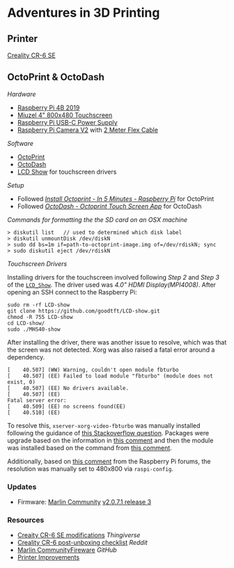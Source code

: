 # Adventures in 3D Printing

## Printer

[Creality CR-6 SE](https://www.creality.com/goods-detail/cr-6-se-3d-printer)

## OctoPrint &amp; OctoDash

_Hardware_
- [Raspberry Pi 4B 2019](https://www.amazon.com/gp/product/B07TD42S27/ref=ppx_yo_dt_b_asin_title_o05_s00?ie=UTF8&psc=1)
- [Miuzel 4" 800x480 Touchscreen](https://www.amazon.com/gp/product/B07XBVF1C9/ref=ppx_yo_dt_b_asin_title_o06_s00?ie=UTF8&psc=1)
- [Raspberry Pi USB-C Power Supply](https://www.amazon.com/gp/product/B07W93C4Z9/ref=ppx_yo_dt_b_asin_title_o01_s01?ie=UTF8&psc=1)
- [Raspberry Pi Camera V2](https://www.amazon.com/gp/product/B01ER2SKFS/ref=ppx_yo_dt_b_asin_title_o01_s00?ie=UTF8&psc=1) with [2 Meter Flex Cable](https://www.amazon.com/gp/product/B00XW2NCKS/ref=ppx_yo_dt_b_asin_title_o01_s01?ie=UTF8&psc=1)

_Software_
- [OctoPrint](https://octoprint.org/)
- [OctoDash](https://github.com/UnchartedBull/OctoDash)
- [LCD Show](https://github.com/goodtft/LCD-show) for touchscreen drivers

_Setup_
- Followed [_Install Octoprint - In 5 Minutes - Raspberry Pi_](https://www.youtube.com/watch?v=mnN4HVmjafs) for OctoPrint
- Followed [_OctoDash - Octoprint Touch Screen App_](https://www.youtube.com/watch?v=kwo3HMBnqC4) for OctoDash

_Commands for formatting the the SD card on an OSX machine_

```
> diskutil list   // used to determined which disk label
> diskutil unmountDisk /dev/diskN
> sudo dd bs=1m if=path-to-octoprint-image.img of=/dev/rdiskN; sync
> sudo diskutil eject /dev/rdiskN
```

_Touchscreen Drivers_

Installing drivers for the touchscreen involved following _Step 2_ and _Step 3_ of the [`LCD_Show`](https://github.com/goodtft/LCD-show#2-step2-clone-my-repo-onto-your-pi). The driver used was _4.0" HDMI Display(MPI4008)_. After opening an SSH connect to the Raspberry Pi:
```
sudo rm -rf LCD-show
git clone https://github.com/goodtft/LCD-show.git
chmod -R 755 LCD-show
cd LCD-show/
sudo ./MHS40-show
```

After installing the driver, there was another issue to resolve, which was that the screen was not detected. Xorg was also raised a fatal error around a dependency.
```
[    40.507] (WW) Warning, couldn't open module fbturbo
[    40.507] (EE) Failed to load module "fbturbo" (module does not exist, 0)
[    40.507] (EE) No drivers available.
[    40.507] (EE) 
Fatal server error:
[    40.509] (EE) no screens found(EE) 
[    40.510] (EE) 
```

To resolve this, `xserver-xorg-video-fbturbo` was manually installed following the guidance of  [this Stackoverflow question](https://raspberrypi.stackexchange.com/questions/100169/xorg-not-working-after-upgrading-to-buster). Packages were upgrade based on the information in [this comment](https://raspberrypi.stackexchange.com/a/104524) and then the module was installed based on the command from [this comment](https://raspberrypi.stackexchange.com/a/101085).

Additionally, based on [this comment](https://www.raspberrypi.org/forums/viewtopic.php?p=1685758&sid=e009eb13cab9b66145f1bc1dbea6f764#p1685758) from the Raspberry Pi forums, the resolution was manually set to 480x800 via `raspi-config`.

### Updates
- Firmware: [Marlin Community](https://github.com/CR6Community/Marlin) [v2.0.7.1 release 3](]https://github.com/CR6Community/Marlin/releases/tag/v2.0.7.1-cr6-community-release-3)

### Resources

- [Creaity CR-6 SE modifications](https://www.thingiverse.com/pandataco/collections/cr-6-se) _Thingiverse_
- [Creality CR-6 post-unboxing checklist](https://www.reddit.com/r/CR6/comments/ibwvvf/cr6_postunboxing_checklist/) _Reddit_
- [Marlin CommunityFireware](https://github.com/CR6Community/Marlin) _GitHub_
- [Printer Improvements](https://www.instructables.com/CR-6-SE-3D-Printer-Improvements/) 


